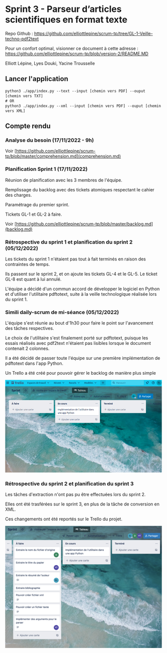 # Sprint 3 - Parseur d’articles scientifiques en format texte

Repo Github : https://github.com/elliottlepine/scrum-tp/tree/GL-1-Veille-techno-pdf2text

Pour un confort optimal, visionner ce document à cette adresse : <https://github.com/elliottlepine/scrum-tp/blob/version-2/README.MD>

Elliott Lépine, Lyes Douki, Yacine Trousselle

## Lancer l'application

```shell
python3 ./app/index.py --text --input [chemin vers PDF] --ouput [chemin vers TXT]
# OR
python3 ./app/index.py --xml --input [chemin vers PDF] --ouput [chemin vers XML]
```
## Compte rendu

### Analyse du besoin (17/11/2022 - 9h)

Voir [https://github.com/elliottlepine/scrum-tp/blob/master/comprehension.md](comprehension.md)

### Planification Sprint 1 (17/11/2022)

Réunion de planification avec les 3 membres de l'équipe.

Remplissage du backlog avec des tickets atomiques respectant le cahier des charges.

Paramétrage du premier sprint.

Tickets GL-1 et GL-2 à faire.

Voir [https://github.com/elliottlepine/scrum-tp/blob/master/backlog.md](backlog.md)

### Rétrospective du sprint 1 et planification du sprint 2 (05/12/2022)

Les tickets du sprint 1 n'étaient pas tout à fait terminés en raison des contraintes de temps.

Ils passent sur le sprint 2, et on ajoute les tickets GL-4 et le GL-5.
Le ticket GL-8 est quant à lui annulé.

L'équipe a décidé d'un commun accord de développer le logiciel en Python et d'utiliser l'utilitaire pdftotext, suite à la veille technologique réalisée lors du sprint 1.

### Simili daily-scrum de mi-séance (05/12/2022)

L'équipe s'est réunie au bout d'1h30 pour faire le point sur l'avancement des tâches respectives.

Le choix de l'utilitaire s'est finalement porté sur pdftotext, puisque les essais réalisés avec pdf2text n'étaient pas lisibles lorsque le document contenait 2 colonnes.

Il a été décidé de passer toute l'équipe sur une première implémentation de pdftotext dans l'app Python.

Un Trello a été créé pour pouvoir gérer le backlog de manière plus simple

![Trello](./media/trello.png)

### Rétrospective du sprint 2 et planification du sprint 3

Les tâches d'extraction n'ont pas pu être effectuées lors du sprint 2.

Elles ont été trasférées sur le sprint 3, en plus de la tâche de conversion en XML.

Ces changements ont été reportés sur le Trello du projet.

![Trello sprint 3](./media/sprint3.png)
